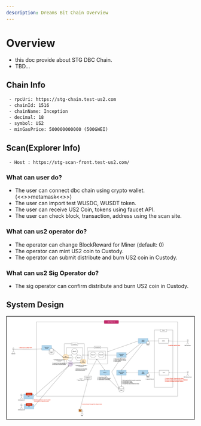 ```yaml
---
description: Dreams Bit Chain Overview 
---
```


# Overview
- this doc provide about STG DBC Chain.
- TBD...

## Chain Info
```
 - rpcUri: https://stg-chain.test-us2.com
 - chainId: 1516
 - chainName: Inception
 - decimal: 18
 - symbol: US2
 - minGasPrice: 500000000000 (500GWEI)
```

## Scan(Explorer Info)
```
 - Host : https://stg-scan-front.test-us2.com/
```


### What can user do?
- The user can connect dbc chain using crypto wallet. (<<>>metamask<<>>)
- The user can import test WUSDC, WUSDT token.
- The user can receive US2 Coin, tokens using faucet API.
- The user can check block, transaction, address using the scan site.

### What can us2 operator do?
- The operator can change BlockReward for Miner (default: 0)
- The operator can mint US2 coin to Custody.
- The operator can submit distribute and burn US2 coin in Custody.

### What can us2 Sig Operator do?
- The sig operator can confirm distribute and burn US2 coin in Custody.




## System Design
![System Design](../resources/image/system.png)